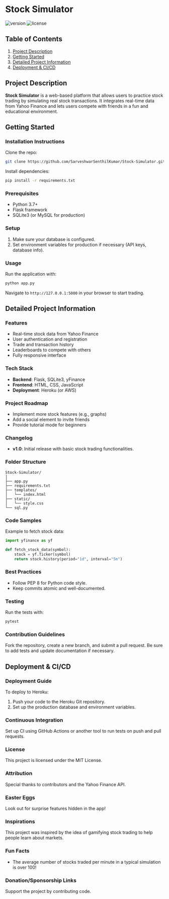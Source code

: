 
# Stock Simulator

![version](https://img.shields.io/badge/version-1.0-blue)
![license](https://img.shields.io/badge/license-MIT-green)

## Table of Contents
1. [Project Description](#project-description)
2. [Getting Started](#getting-started)
3. [Detailed Project Information](#detailed-project-information)
4. [Deployment & CI/CD](#deployment--cicd)


## Project Description

**Stock Simulator** is a web-based platform that allows users to practice stock trading by simulating real stock transactions. It integrates real-time data from Yahoo Finance and lets users compete with friends in a fun and educational environment.

## Getting Started

### Installation Instructions
Clone the repo:
```bash
git clone https://github.com/SarveshwarSenthilKumar/Stock-Simulator.git
```

Install dependencies:
```bash
pip install -r requirements.txt
```

### Prerequisites
- Python 3.7+
- Flask framework
- SQLite3 (or MySQL for production)

### Setup
1. Make sure your database is configured.
2. Set environment variables for production if necessary (API keys, database info).

### Usage
Run the application with:
```bash
python app.py
```
Navigate to `http://127.0.0.1:5000` in your browser to start trading.

## Detailed Project Information

### Features
- Real-time stock data from Yahoo Finance
- User authentication and registration
- Trade and transaction history
- Leaderboards to compete with others
- Fully responsive interface

### Tech Stack
- **Backend**: Flask, SQLite3, yFinance
- **Frontend**: HTML, CSS, JavaScript
- **Deployment**: Heroku (or AWS)

### Project Roadmap
- Implement more stock features (e.g., graphs)
- Add a social element to invite friends
- Provide tutorial mode for beginners

### Changelog
- **v1.0**: Initial release with basic stock trading functionalities.

### Folder Structure
```
Stock-Simulator/
│
├── app.py
├── requirements.txt
├── templates/
│   └── index.html
├── static/
│   └── style.css
└── sql.py
```

### Code Samples
Example to fetch stock data:
```python
import yfinance as yf

def fetch_stock_data(symbol):
    stock = yf.Ticker(symbol)
    return stock.history(period="1d", interval="5m")
```

### Best Practices
- Follow PEP 8 for Python code style.
- Keep commits atomic and well-documented.

### Testing
Run the tests with:
```bash
pytest
```

### Contribution Guidelines
Fork the repository, create a new branch, and submit a pull request. Be sure to add tests and update documentation if necessary.

## Deployment & CI/CD

### Deployment Guide
To deploy to Heroku:
1. Push your code to the Heroku Git repository.
2. Set up the production database and environment variables.

### Continuous Integration
Set up CI using GitHub Actions or another tool to run tests on push and pull requests.

### License
This project is licensed under the MIT License.

### Attribution
Special thanks to contributors and the Yahoo Finance API.

### Easter Eggs
Look out for surprise features hidden in the app!

### Inspirations
This project was inspired by the idea of gamifying stock trading to help people learn about markets.

### Fun Facts
- The average number of stocks traded per minute in a typical simulation is over 100!

### Donation/Sponsorship Links
Support the project by contributing code.
